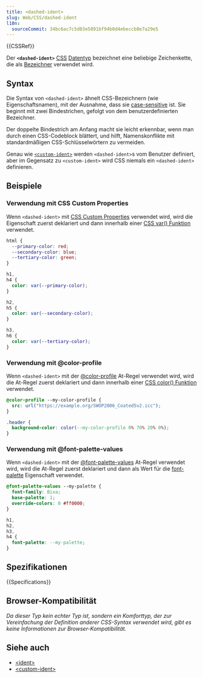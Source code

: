 ```yaml
---
title: <dashed-ident>
slug: Web/CSS/dashed-ident
l10n:
  sourceCommit: 34bc6ac7c5d03e5891bf94b0d4ebeccb0e7a29e5
---
```


{{CSSRef}}

Der **`<dashed-ident>`** [CSS](/de/docs/Web/CSS) [Datentyp](/de/docs/Web/CSS/CSS_Types) bezeichnet eine beliebige Zeichenkette, die als [Bezeichner](/de/docs/Glossary/identifier) verwendet wird.

## Syntax

Die Syntax von `<dashed-ident>` ähnelt CSS-Bezeichnern (wie Eigenschaftsnamen), mit der Ausnahme, dass sie [case-sensitive](https://en.wikipedia.org/wiki/Case_sensitivity) ist. Sie beginnt mit zwei Bindestrichen, gefolgt von dem benutzerdefinierten Bezeichner.

Der doppelte Bindestrich am Anfang macht sie leicht erkennbar, wenn man durch einen CSS-Codeblock blättert, und hilft, Namenskonflikte mit standardmäßigen CSS-Schlüsselwörtern zu vermeiden.

Genau wie [`<custom-ident>`](/de/docs/Web/CSS/custom-ident) werden `<dashed-ident>`s vom Benutzer definiert, aber im Gegensatz zu `<custom-ident>` wird CSS niemals ein `<dashed-ident>` definieren.

## Beispiele

### Verwendung mit CSS Custom Properties

Wenn `<dashed-ident>` mit [CSS Custom Properties](/de/docs/Web/CSS/Using_CSS_custom_properties) verwendet wird, wird die Eigenschaft zuerst deklariert und dann innerhalb einer [CSS var() Funktion](/de/docs/Web/CSS/var) verwendet.

```css
html {
  --primary-color: red;
  --secondary-color: blue;
  --tertiary-color: green;
}

h1,
h4 {
  color: var(--primary-color);
}

h2,
h5 {
  color: var(--secondary-color);
}

h3,
h6 {
  color: var(--tertiary-color);
}
```

### Verwendung mit @color-profile

Wenn `<dashed-ident>` mit der [@color-profile](/de/docs/Web/CSS/@color-profile) At-Regel verwendet wird, wird die At-Regel zuerst deklariert und dann innerhalb einer [CSS color() Funktion](/de/docs/Web/CSS/color_value/color) verwendet.

```css
@color-profile --my-color-profile {
  src: url("https://example.org/SWOP2006_Coated5v2.icc");
}

.header {
  background-color: color(--my-color-profile 0% 70% 20% 0%);
}
```

### Verwendung mit @font-palette-values

Wenn `<dashed-ident>` mit der [@font-palette-values](/de/docs/Web/CSS/@font-palette-values) At-Regel verwendet wird, wird die At-Regel zuerst deklariert und dann als Wert für die [font-palette](/de/docs/Web/CSS/font-palette) Eigenschaft verwendet.

```css
@font-palette-values --my-palette {
  font-family: Bixa;
  base-palette: 1;
  override-colors: 0 #ff0000;
}

h1,
h2,
h3,
h4 {
  font-palette: --my-palette;
}
```

## Spezifikationen

{{Specifications}}

## Browser-Kompatibilität

_Da dieser Typ kein echter Typ ist, sondern ein Komforttyp, der zur Vereinfachung der Definition anderer CSS-Syntax verwendet wird, gibt es keine Informationen zur Browser-Kompatibilität._

## Siehe auch

- [&lt;ident&gt;](/de/docs/Web/CSS/ident)
- [&lt;custom-ident&gt;](/de/docs/Web/CSS/custom-ident)
